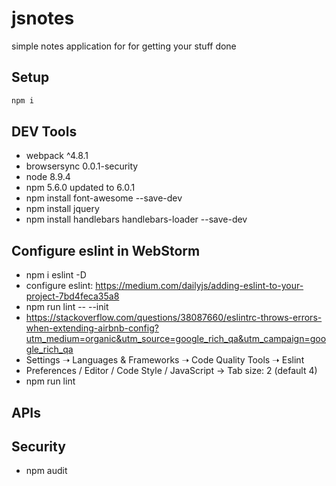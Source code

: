 jsnotes
========

simple notes application for for getting your stuff done

## Setup

```js
npm i
```

## DEV Tools

- webpack ^4.8.1
- browsersync 0.0.1-security
- node 8.9.4
- npm 5.6.0 updated to 6.0.1
- npm install font-awesome --save-dev
- npm install jquery
- npm install handlebars handlebars-loader --save-dev



## Configure eslint in WebStorm

- npm i eslint -D
- configure eslint: https://medium.com/dailyjs/adding-eslint-to-your-project-7bd4feca35a8
- npm run lint -- --init
- https://stackoverflow.com/questions/38087660/eslintrc-throws-errors-when-extending-airbnb-config?utm_medium=organic&utm_source=google_rich_qa&utm_campaign=google_rich_qa
- Settings ➝ Languages & Frameworks ➝ Code Quality Tools ➝ Eslint 
- Preferences / Editor / Code Style / JavaScript -> Tab size: 2  (default 4)
- npm run lint

## APIs


## Security

- npm audit
